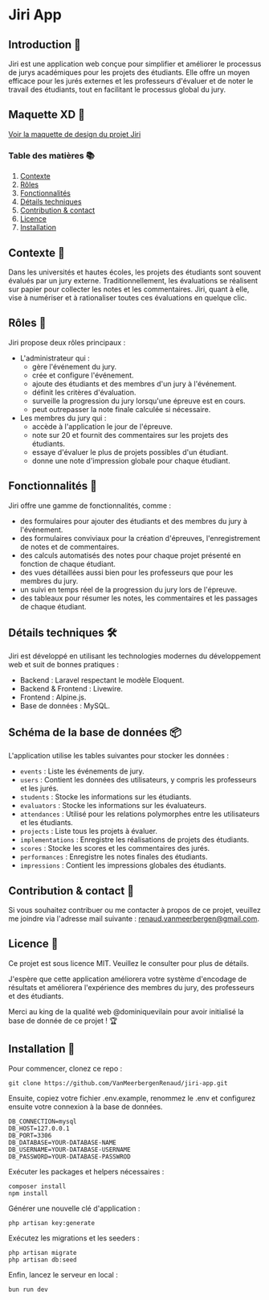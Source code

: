 # Jiri App

## Introduction 📝

Jiri est une application web conçue pour simplifier et améliorer le processus de jurys académiques
pour les projets des étudiants. Elle offre un moyen efficace pour les jurés externes et les professeurs
d'évaluer et de noter le travail des étudiants, tout en facilitant le processus global du jury.

## Maquette XD 🎨
[Voir la maquette de design du projet Jiri](https://xd.adobe.com/view/dd388c92-53ab-407b-9e69-4056ba7d9f75-886b/)

### Table des matières 📚
1. [Contexte](#contexte)
2. [Rôles](#rôles)
3. [Fonctionnalités](#fonctionnalités)
4. [Détails techniques](#schéma-de-la-base-de-données)
5. [Contribution & contact](#contribution--contact)
6. [Licence](#licence)
7. [Installation](#installation)

## Contexte 📖

Dans les universités et hautes écoles, les projets des étudiants sont souvent évalués par un jury
externe. Traditionnellement, les évaluations se réalisent sur papier pour collecter les notes
et les commentaires. Jiri, quant à elle, vise à numériser et à rationaliser toutes ces 
évaluations en quelque clic.

## Rôles 👨‍

Jiri propose deux rôles principaux :
- L'administrateur qui :
    - gère l'événement du jury.
    - crée et configure l'événement.
    - ajoute des étudiants et des membres d'un jury à l'événement.
    - définit les critères d'évaluation.
    - surveille la progression du jury lorsqu'une épreuve est en cours.
    - peut outrepasser la note finale calculée si nécessaire.
- Les membres du jury qui :
    - accède à l'application le jour de l'épreuve.
    - note sur 20 et fournit des commentaires sur les projets des étudiants.
    - essaye d'évaluer le plus de projets possibles d'un étudiant.
    - donne une note d'impression globale pour chaque étudiant.

## Fonctionnalités 🚀

Jiri offre une gamme de fonctionnalités, comme :

- des formulaires pour ajouter des étudiants et des membres du jury à l'événement.
- des formulaires conviviaux pour la création d'épreuves, l'enregistrement de notes et de commentaires.
- des calculs automatisés des notes pour chaque projet présenté en fonction de chaque étudiant.
- des vues détaillées aussi bien pour les professeurs que pour les membres du jury.
- un suivi en temps réel de la progression du jury lors de l'épreuve.
- des tableaux pour résumer les notes, les commentaires et les passages de chaque étudiant.

## Détails techniques 🛠️

Jiri est développé en utilisant les technologies modernes du développement web et suit de bonnes pratiques :

- Backend : Laravel respectant le modèle Eloquent.
- Backend & Frontend : Livewire.
- Frontend : Alpine.js.
- Base de données : MySQL.

## Schéma de la base de données 📦

L'application utilise les tables suivantes pour stocker les données :

- `events` : Liste les événements de jury.
- `users` : Contient les données des utilisateurs, y compris les professeurs et les jurés.
- `students` : Stocke les informations sur les étudiants.
- `evaluators` : Stocke les informations sur les évaluateurs.
- `attendances` : Utilisé pour les relations polymorphes entre les utilisateurs et les étudiants.
- `projects` : Liste tous les projets à évaluer.
- `implementations` : Enregistre les réalisations de projets des étudiants.
- `scores` : Stocke les scores et les commentaires des jurés.
- `performances` : Enregistre les notes finales des étudiants.
- `impressions` : Contient les impressions globales des étudiants.

## Contribution & contact 🤝

Si vous souhaitez contribuer ou me contacter à propos de ce projet, veuillez me joindre 
via l'adresse mail suivante : [renaud.vanmeerbergen@gmail.com](mailto:renaud.vanmeerbergen@gmail.com).

## Licence 📜

Ce projet est sous licence MIT. Veuillez le consulter pour plus de détails.

J'espère que cette application améliorera votre système d'encodage de résultats et améliorera
l'expérience des membres du jury, des professeurs et des étudiants.

Merci au king de la qualité web @dominiquevilain pour avoir initialisé la base de donnée de ce projet ! 🏆

## Installation 🎉

Pour commencer, clonez ce repo :
```
git clone https://github.com/VanMeerbergenRenaud/jiri-app.git
```
Ensuite, copiez votre fichier .env.example, renommez le .env et configurez ensuite votre connexion à la base de données.
```
DB_CONNECTION=mysql
DB_HOST=127.0.0.1
DB_PORT=3306
DB_DATABASE=YOUR-DATABASE-NAME
DB_USERNAME=YOUR-DATABASE-USERNAME
DB_PASSWORD=YOUR-DATABASE-PASSWROD
```
Exécuter les packages et helpers nécessaires :
```
composer install
npm install
```
Générer une nouvelle clé d'application :
```
php artisan key:generate
```
Exécutez les migrations et les seeders :
```
php artisan migrate
php artisan db:seed
```
Enfin, lancez le serveur en local :
```
bun run dev
```
